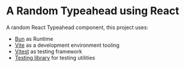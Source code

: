 # A Random Typeahead using React

A random React Typeahead component, this project uses:
- [Bun](https://bun.sh/) as Runtime
- [Vite](https://vitejs.dev/) as a development environment tooling
- [Vitest](https://vitest.dev/) as testing framework
- [Testing library](https://testing-library.com/) for testing utilities

